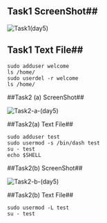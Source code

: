 


## Task1 ScreenShot##


![Task1(day5)](https://user-images.githubusercontent.com/68742521/120134903-bd75f900-c1ec-11eb-99af-5db9e25ecb36.png)



## Task1 Text File##


```
sudo adduser welcome
ls /home/
sudo userdel -r welcome
ls /home/
```


##Task2 (a) ScreenShot##



![Task2-a-(day5)](https://user-images.githubusercontent.com/68742521/120260682-01800100-c2b4-11eb-830b-ef4029288985.png)






##Task2(a) Text File##



```
sudo adduser test
sudo usermod -s /bin/dash test
su - test
echo $SHELL
```




##Task2(b) ScreenShot##



![Task2-b-(day5)](https://user-images.githubusercontent.com/68742521/120261068-c8945c00-c2b4-11eb-845d-27e88449a5f9.png)





##Task2(b) Text File##



```
sudo usermod -L test
su - test
```

